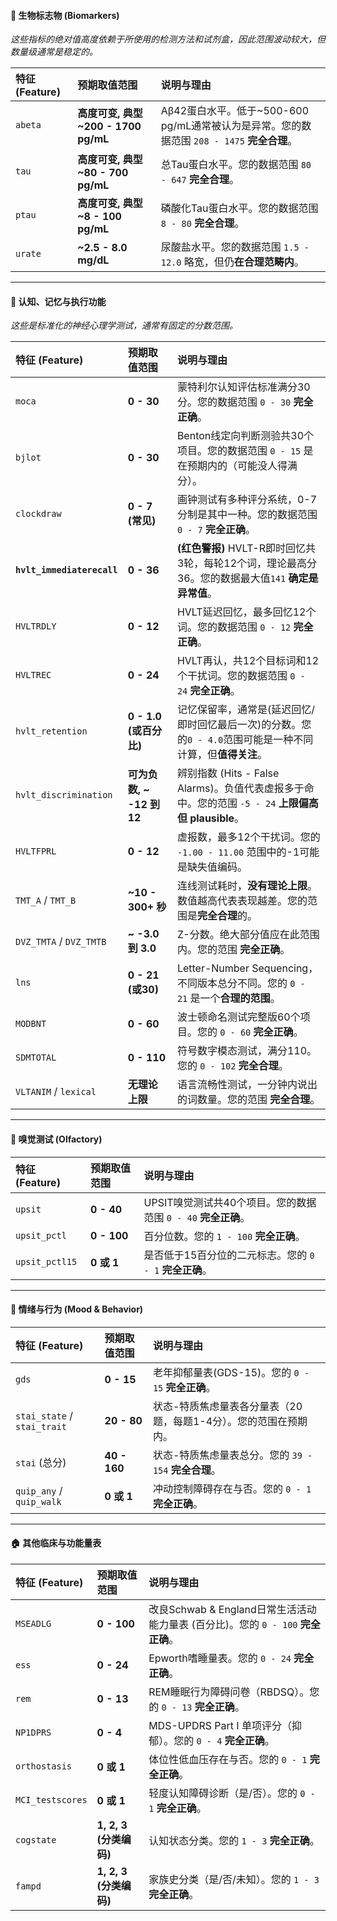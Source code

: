 #### **🧪 生物标志物 (Biomarkers)**
*这些指标的绝对值高度依赖于所使用的检测方法和试剂盒，因此范围波动较大，但数量级通常是稳定的。*

| 特征 (Feature) | 预期取值范围 | 说明与理由 |
| :--- | :--- | :--- |
| `abeta` | **高度可变, 典型 ~200 - 1700 pg/mL** | Aβ42蛋白水平。低于~500-600 pg/mL通常被认为是异常。您的数据范围 `208 - 1475` **完全合理**。 |
| `tau` | **高度可变, 典型 ~80 - 700 pg/mL** | 总Tau蛋白水平。您的数据范围 `80 - 647` **完全合理**。 |
| `ptau` | **高度可变, 典型 ~8 - 100 pg/mL** | 磷酸化Tau蛋白水平。您的数据范围 `8 - 80` **完全合理**。 |
| `urate` | **~2.5 - 8.0 mg/dL** | 尿酸盐水平。您的数据范围 `1.5 - 12.0` 略宽，但仍**在合理范畴内**。 |

---
#### **🧠 认知、记忆与执行功能**
*这些是标准化的神经心理学测试，通常有固定的分数范围。*

| 特征 (Feature) | 预期取值范围 | 说明与理由 |
| :--- | :--- | :--- |
| `moca` | **0 - 30** | 蒙特利尔认知评估标准满分30分。您的数据范围 `0 - 30` **完全正确**。 |
| `bjlot` | **0 - 30** | Benton线定向判断测验共30个项目。您的数据范围 `0 - 15` 是在预期内的（可能没人得满分）。 |
| `clockdraw` | **0 - 7 (常见)** | 画钟测试有多种评分系统，0-7分制是其中一种。您的数据范围 `0 - 7` **完全正确**。 |
| **`hvlt_immediaterecall`** | **0 - 36** | **(红色警报)** HVLT-R即时回忆共3轮，每轮12个词，理论最高分36。您的数据最大值`141` **确定是异常值**。 |
| `HVLTRDLY` | **0 - 12** | HVLT延迟回忆，最多回忆12个词。您的数据范围 `0 - 12` **完全正确**。 |
| `HVLTREC` | **0 - 24** | HVLT再认，共12个目标词和12个干扰词。您的数据范围 `0 - 24` **完全正确**。 |
| `hvlt_retention` | **0 - 1.0 (或百分比)** | 记忆保留率，通常是(延迟回忆/即时回忆最后一次)的分数。您的`0 - 4.0`范围可能是一种不同计算，但**值得关注**。 |
| `hvlt_discrimination` | **可为负数, ~ -12 到 12** | 辨别指数 (Hits - False Alarms)。负值代表虚报多于命中。您的范围 `-5 - 24` **上限偏高但 plausible**。 |
| `HVLTFPRL` | **0 - 12** | 虚报数，最多12个干扰词。您的 `-1.00 - 11.00` 范围中的-1可能是缺失值编码。 |
| `TMT_A` / `TMT_B` | **~10 - 300+ 秒** | 连线测试耗时，**没有理论上限**。数值越高代表表现越差。您的范围是**完全合理**的。 |
| `DVZ_TMTA` / `DVZ_TMTB` | **~ -3.0 到 3.0** | Z-分数。绝大部分值应在此范围内。您的范围 **完全正确**。 |
| `lns` | **0 - 21 (或30)** | Letter-Number Sequencing，不同版本总分不同。您的 `0 - 21` 是一个**合理的范围**。 |
| `MODBNT` | **0 - 60** | 波士顿命名测试完整版60个项目。您的 `0 - 60` **完全正确**。 |
| `SDMTOTAL` | **0 - 110** | 符号数字模态测试，满分110。您的 `0 - 102` **完全合理**。 |
| `VLTANIM` / `lexical` | **无理论上限** | 语言流畅性测试，一分钟内说出的词数量。您的范围 **完全合理**。 |

---
#### **👃 嗅觉测试 (Olfactory)**

| 特征 (Feature) | 预期取值范围 | 说明与理由 |
| :--- | :--- | :--- |
| `upsit` | **0 - 40** | UPSIT嗅觉测试共40个项目。您的数据范围 `0 - 40` **完全正确**。 |
| `upsit_pctl` | **0 - 100** | 百分位数。您的 `1 - 100` **完全正确**。 |
| `upsit_pctl15` | **0 或 1** | 是否低于15百分位的二元标志。您的 `0 - 1` **完全正确**。 |

---
#### **🙂 情绪与行为 (Mood & Behavior)**

| 特征 (Feature) | 预期取值范围 | 说明与理由 |
| :--- | :--- | :--- |
| `gds` | **0 - 15** | 老年抑郁量表(GDS-15)。您的 `0 - 15` **完全正确**。 |
| `stai_state` / `stai_trait`| **20 - 80** | 状态-特质焦虑量表各分量表（20题，每题1-4分）。您的范围在预期内。 |
| `stai` (总分) | **40 - 160** | 状态-特质焦虑量表总分。您的 `39 - 154` **完全合理**。 |
| `quip_any` / `quip_walk` | **0 或 1** | 冲动控制障碍存在与否。您的 `0 - 1` **完全正确**。 |

---
#### **🏠 其他临床与功能量表**

| 特征 (Feature) | 预期取值范围 | 说明与理由 |
| :--- | :--- | :--- |
| `MSEADLG` | **0 - 100** | 改良Schwab & England日常生活活动能力量表 (百分比)。您的 `0 - 100` **完全正确**。 |
| `ess` | **0 - 24** | Epworth嗜睡量表。您的 `0 - 24` **完全正确**。 |
| `rem` | **0 - 13** | REM睡眠行为障碍问卷（RBDSQ）。您的 `0 - 13` **完全正确**。 |
| `NP1DPRS` | **0 - 4** | MDS-UPDRS Part I 单项评分（抑郁）。您的 `0 - 4` **完全正确**。 |
| `orthostasis` | **0 或 1** | 体位性低血压存在与否。您的 `0 - 1` **完全正确**。 |
| `MCI_testscores` | **0 或 1** | 轻度认知障碍诊断（是/否）。您的 `0 - 1` **完全正确**。 |
| `cogstate` | **1, 2, 3 (分类编码)** | 认知状态分类。您的 `1 - 3` **完全正确**。 |
| `fampd` | **1, 2, 3 (分类编码)** | 家族史分类（是/否/未知）。您的 `1 - 3` **完全正确**。 |
